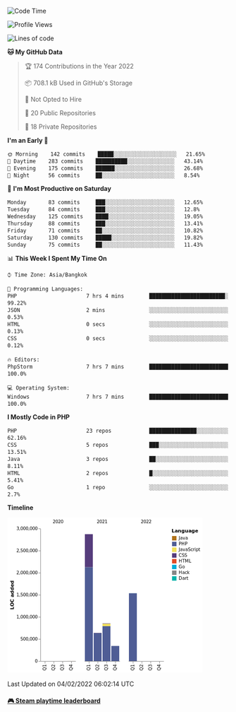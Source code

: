 <!--START_SECTION:waka-->
![Code Time](http://img.shields.io/badge/Code%20Time-9%20hrs%2046%20mins-blue)

![Profile Views](http://img.shields.io/badge/Profile%20Views-776-blue)

![Lines of code](https://img.shields.io/badge/From%20Hello%20World%20I%27ve%20Written-6%20Million%20lines%20of%20code-blue)

**🐱 My GitHub Data** 

> 🏆 174 Contributions in the Year 2022
 > 
> 📦 708.1 kB Used in GitHub's Storage 
 > 
> 🚫 Not Opted to Hire
 > 
> 📜 20 Public Repositories 
 > 
> 🔑 18 Private Repositories  
 > 
**I'm an Early 🐤** 

```text
🌞 Morning    142 commits    █████░░░░░░░░░░░░░░░░░░░░   21.65% 
🌆 Daytime    283 commits    ██████████░░░░░░░░░░░░░░░   43.14% 
🌃 Evening    175 commits    ██████░░░░░░░░░░░░░░░░░░░   26.68% 
🌙 Night      56 commits     ██░░░░░░░░░░░░░░░░░░░░░░░   8.54%

```
📅 **I'm Most Productive on Saturday** 

```text
Monday       83 commits     ███░░░░░░░░░░░░░░░░░░░░░░   12.65% 
Tuesday      84 commits     ███░░░░░░░░░░░░░░░░░░░░░░   12.8% 
Wednesday    125 commits    ████░░░░░░░░░░░░░░░░░░░░░   19.05% 
Thursday     88 commits     ███░░░░░░░░░░░░░░░░░░░░░░   13.41% 
Friday       71 commits     ██░░░░░░░░░░░░░░░░░░░░░░░   10.82% 
Saturday     130 commits    █████░░░░░░░░░░░░░░░░░░░░   19.82% 
Sunday       75 commits     ██░░░░░░░░░░░░░░░░░░░░░░░   11.43%

```


📊 **This Week I Spent My Time On** 

```text
⌚︎ Time Zone: Asia/Bangkok

💬 Programming Languages: 
PHP                      7 hrs 4 mins        ████████████████████████░   99.22% 
JSON                     2 mins              ░░░░░░░░░░░░░░░░░░░░░░░░░   0.53% 
HTML                     0 secs              ░░░░░░░░░░░░░░░░░░░░░░░░░   0.13% 
CSS                      0 secs              ░░░░░░░░░░░░░░░░░░░░░░░░░   0.12%

🔥 Editors: 
PhpStorm                 7 hrs 7 mins        █████████████████████████   100.0%

💻 Operating System: 
Windows                  7 hrs 7 mins        █████████████████████████   100.0%

```

**I Mostly Code in PHP** 

```text
PHP                      23 repos            ███████████████░░░░░░░░░░   62.16% 
CSS                      5 repos             ███░░░░░░░░░░░░░░░░░░░░░░   13.51% 
Java                     3 repos             ██░░░░░░░░░░░░░░░░░░░░░░░   8.11% 
HTML                     2 repos             █░░░░░░░░░░░░░░░░░░░░░░░░   5.41% 
Go                       1 repo              ░░░░░░░░░░░░░░░░░░░░░░░░░   2.7%

```


**Timeline**

![Chart not found](https://raw.githubusercontent.com/rzlco666/rzlco666/main/charts/bar_graph.png) 


 Last Updated on 04/02/2022 06:02:14 UTC
<!--END_SECTION:waka-->

<!-- steam-box start -->
#### <a href="https://gist.github.com/3877b06c14188af1c23c6dcf334d10ec" target="_blank">🎮 Steam playtime leaderboard</a>
```text

```
<!-- Powered by https://github.com/YouEclipse/steam-box . -->
<!-- steam-box end -->

